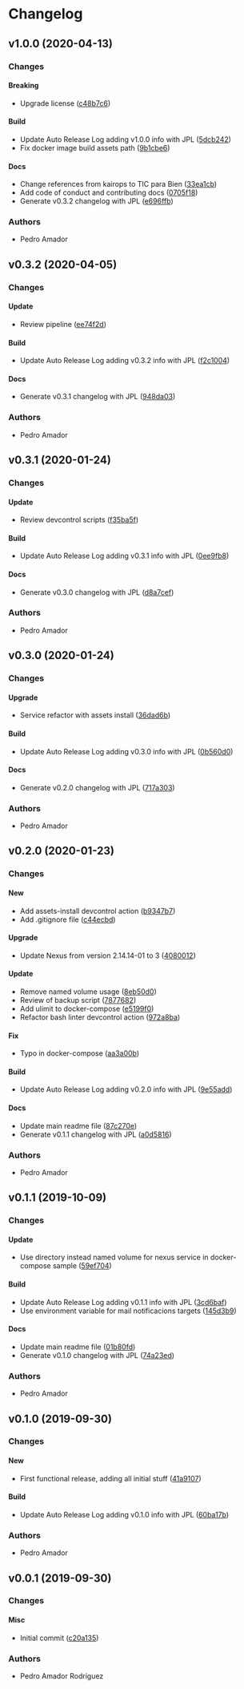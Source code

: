 # Changelog

## v1.0.0 (2020-04-13)

### Changes

#### Breaking

* Upgrade license ([c48b7c6](https://github.com/tpbtools/gp-nexus/commit/c48b7c6))

#### Build

* Update Auto Release Log adding v1.0.0 info with JPL ([5dcb242](https://github.com/tpbtools/gp-nexus/commit/5dcb242))
* Fix docker image build assets path ([9b1cbe6](https://github.com/tpbtools/gp-nexus/commit/9b1cbe6))

#### Docs

* Change references from kairops to TIC para Bien ([33ea1cb](https://github.com/tpbtools/gp-nexus/commit/33ea1cb))
* Add code of conduct and contributing docs ([0705f18](https://github.com/tpbtools/gp-nexus/commit/0705f18))
* Generate v0.3.2 changelog with JPL ([e696ffb](https://github.com/tpbtools/gp-nexus/commit/e696ffb))

### Authors

* Pedro Amador

## v0.3.2 (2020-04-05)

### Changes

#### Update

* Review pipeline ([ee74f2d](https://github.com/tpbtools/gp-nexus/commit/ee74f2d))

#### Build

* Update Auto Release Log adding v0.3.2 info with JPL ([f2c1004](https://github.com/tpbtools/gp-nexus/commit/f2c1004))

#### Docs

* Generate v0.3.1 changelog with JPL ([948da03](https://github.com/tpbtools/gp-nexus/commit/948da03))

### Authors

* Pedro Amador

## v0.3.1 (2020-01-24)

### Changes

#### Update

* Review devcontrol scripts ([f35ba5f](https://github.com/tpbtools/gp-nexus/commit/f35ba5f))

#### Build

* Update Auto Release Log adding v0.3.1 info with JPL ([0ee9fb8](https://github.com/tpbtools/gp-nexus/commit/0ee9fb8))

#### Docs

* Generate v0.3.0 changelog with JPL ([d8a7cef](https://github.com/tpbtools/gp-nexus/commit/d8a7cef))

### Authors

* Pedro Amador

## v0.3.0 (2020-01-24)

### Changes

#### Upgrade

* Service refactor with assets install ([36dad6b](https://github.com/tpbtools/gp-nexus/commit/36dad6b))

#### Build

* Update Auto Release Log adding v0.3.0 info with JPL ([0b560d0](https://github.com/tpbtools/gp-nexus/commit/0b560d0))

#### Docs

* Generate v0.2.0 changelog with JPL ([717a303](https://github.com/tpbtools/gp-nexus/commit/717a303))

### Authors

* Pedro Amador

## v0.2.0 (2020-01-23)

### Changes

#### New

* Add assets-install devcontrol action ([b9347b7](https://github.com/tpbtools/gp-nexus/commit/b9347b7))
* Add .gitignore file ([c44ecbd](https://github.com/tpbtools/gp-nexus/commit/c44ecbd))

#### Upgrade

* Update Nexus from version 2.14.14-01 to 3 ([4080012](https://github.com/tpbtools/gp-nexus/commit/4080012))

#### Update

* Remove named volume usage ([8eb50d0](https://github.com/tpbtools/gp-nexus/commit/8eb50d0))
* Review of backup script ([7877682](https://github.com/tpbtools/gp-nexus/commit/7877682))
* Add ulimit to docker-compose ([e5199f0](https://github.com/tpbtools/gp-nexus/commit/e5199f0))
* Refactor bash linter devcontrol action ([972a8ba](https://github.com/tpbtools/gp-nexus/commit/972a8ba))

#### Fix

* Typo in docker-compose ([aa3a00b](https://github.com/tpbtools/gp-nexus/commit/aa3a00b))

#### Build

* Update Auto Release Log adding v0.2.0 info with JPL ([9e55add](https://github.com/tpbtools/gp-nexus/commit/9e55add))

#### Docs

* Update main readme file ([87c270e](https://github.com/tpbtools/gp-nexus/commit/87c270e))
* Generate v0.1.1 changelog with JPL ([a0d5816](https://github.com/tpbtools/gp-nexus/commit/a0d5816))

### Authors

* Pedro Amador

## v0.1.1 (2019-10-09)

### Changes

#### Update

* Use directory instead named volume for nexus service in docker-compose sample ([59ef704](https://github.com/tpbtools/gp-nexus/commit/59ef704))

#### Build

* Update Auto Release Log adding v0.1.1 info with JPL ([3cd6baf](https://github.com/tpbtools/gp-nexus/commit/3cd6baf))
* Use environment variable for mail notificacions targets ([145d3b9](https://github.com/tpbtools/gp-nexus/commit/145d3b9))

#### Docs

* Update main readme file ([01b80fd](https://github.com/tpbtools/gp-nexus/commit/01b80fd))
* Generate v0.1.0 changelog with JPL ([74a23ed](https://github.com/tpbtools/gp-nexus/commit/74a23ed))

### Authors

* Pedro Amador

## v0.1.0 (2019-09-30)

### Changes

#### New

* First functional release, adding all initial stuff ([41a9107](https://github.com/tpbtools/gp-nexus/commit/41a9107))

#### Build

* Update Auto Release Log adding v0.1.0 info with JPL ([60ba17b](https://github.com/tpbtools/gp-nexus/commit/60ba17b))

### Authors

* Pedro Amador

## v0.0.1 (2019-09-30)

### Changes

#### Misc

* Initial commit ([c20a135](https://github.com/tpbtools/gp-nexus/commit/c20a135))

### Authors

* Pedro Amador Rodríguez

